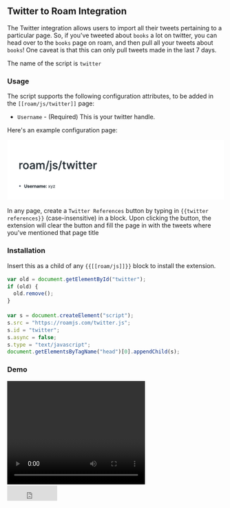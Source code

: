 ## Twitter to Roam Integration

The Twitter integration allows users to import all their tweets pertaining to a particular page. So, if you've tweeted about `books` a lot on twitter, you can head over to the `books` page on roam, and then pull all your tweets about `books`!
One caveat is that this can only pull tweets made in the last 7 days.

The name of the script is `twitter`

### Usage

The script supports the following configuration attributes, to be added in the `[[roam/js/twitter]]` page:

- `Username` - (Required) This is your twitter handle.

Here's an example configuration page:

![](../images/twitter-config.png)

In any page, create a `Twitter References` button by typing in `{{twitter references}}` (case-insensitive) in a block. Upon clicking the button, the extension will clear the button and fill the page in with the tweets where you've mentioned that page title

### Installation

Insert this as a child of any `{{[[roam/js]]}}` block to install the extension.

```javascript
var old = document.getElementById("twitter");
if (old) {
  old.remove();
}

var s = document.createElement("script");
s.src = "https://roamjs.com/twitter.js";
s.id = "twitter";
s.async = false;
s.type = "text/javascript";
document.getElementsByTagName("head")[0].appendChild(s);
```

### Demo

<video width="320" height="240" controls>
  <source src="../../videos/twitter-references.mp4" type="video/mp4">
</video>

<br/>

<iframe src="https://github.com/sponsors/dvargas92495/button" title="Sponsor dvargas92495" height="35" width="116" style="border: 0;"></iframe>

